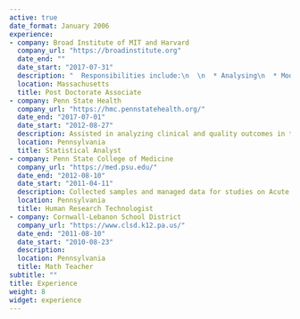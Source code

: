 ```yaml
---
active: true
date_format: January 2006
experience:
- company: Broad Institute of MIT and Harvard
  company_url: "https://broadinstitute.org"
  date_end: ""
  date_start: "2017-07-31"
  description: "  Responsibilities include:\n  \n  * Analysing\n  * Modelling\n  * Deploying\n  "
  location: Massachusetts
  title: Post Doctorate Associate
- company: Penn State Health
  company_url: "https://hmc.pennstatehealth.org/"
  date_end: "2017-07-01"
  date_start: "2012-08-27"
  description: Assisted in analyzing clinical and quality outcomes in the hosptial.
  location: Pennsylvania
  title: Statistical Analyst
- company: Penn State College of Medicine
  company_url: "https://med.psu.edu/"
  date_end: "2012-08-10"
  date_start: "2011-04-11"
  description: Collected samples and managed data for studies on Acute Kidney Injury
  location: Pennsylvania
  title: Human Research Technologist
- company: Cornwall-Lebanon School District
  company_url: "https://www.clsd.k12.pa.us/"
  date_end: "2011-08-10"
  date_start: "2010-08-23"
  description:
  location: Pennsylvania
  title: Math Teacher
subtitle: ""
title: Experience
weight: 8
widget: experience
---
```

